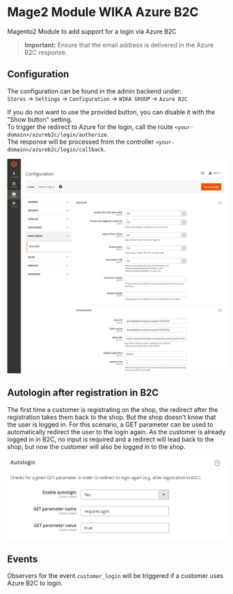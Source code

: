 # Mage2 Module WIKA Azure B2C

Magento2 Module to add support for a login via Azure B2C

> **Important:** Ensure that the email address is delivered in the Azure B2C response.

## Configuration
The configuration can be found in the admin backend under:  
`Stores` -> `Settings` -> `Configuration` -> `WIKA GROUP` -> `Azure B2C`

If you do not want to use the provided button, you can disable it with the "Show button" setting.  
To trigger the redirect to Azure for the login, call the route `<your-domain>/azureb2c/login/authorize`.  
The response will be processed from the controller `<your-domain>/azureb2c/login/callback`.

![image](doc/Settings.png)

## Autologin after registration in B2C
The first time a customer is registrating on the shop, the redirect after the registration takes them back to the shop.
But the shop doesn't know that the user is logged in.
For this scenario, a GET parameter can be used to automatically redirect the user to the login again.
As the customer is already logged in in B2C, no input is required and a redirect will lead back to the shop, but now the customer will also be logged in to the shop.

![image](doc/AutologinSettings.png)

## Events
Observers for the event `customer_login` will be triggered if a customer uses Azure B2C to login.
